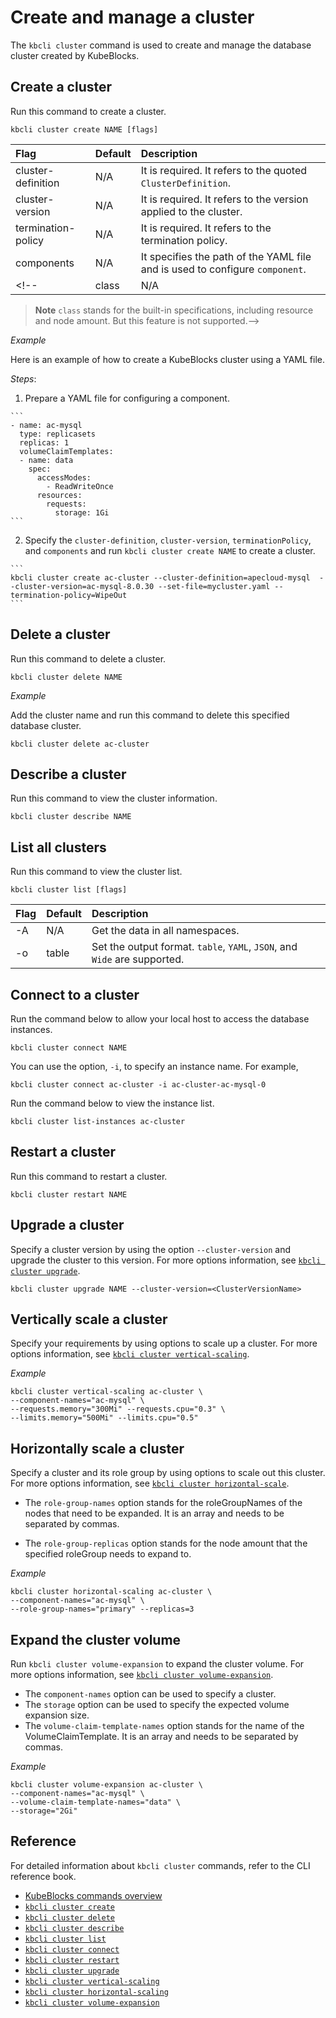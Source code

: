 # Create and manage a cluster

The `kbcli cluster` command is used to create and manage the database cluster created by KubeBlocks.

## Create a cluster

Run this command to create a cluster.

```
kbcli cluster create NAME [flags]
```

| **Flag**             |  **Default**  |  **Description**                                                             |
| :--                  | :--           |  :--                                                                         |
| cluster-definition   | N/A           | It is required. It refers to the quoted `ClusterDefinition`.                 |
| cluster-version      | N/A           | It is required. It refers to the version applied to the cluster.             |
| termination-policy   | N/A           | It is required. It refers to the termination policy.                         |
| components           | N/A           | It specifies the path of the YAML file and is used to configure `component`. |
<!--| class            | N/A           | The smallest class is set as the default.                                    |

> **Note**
> `class` stands for the built-in specifications, including resource and node amount. But this feature is not supported.-->

_Example_

Here is an example of how to create a KubeBlocks cluster using a YAML file.

  _Steps_:

  1. Prepare a YAML file for configuring a component. 

    ```
    - name: ac-mysql
      type: replicasets
      replicas: 1
      volumeClaimTemplates:
      - name: data
        spec:
          accessModes:
            - ReadWriteOnce
          resources:
            requests:
              storage: 1Gi
    ```

  2. Specify the `cluster-definition`, `cluster-version`, `terminationPolicy`, and `components` and run `kbcli cluster create NAME` to create a cluster.
   
    ```
    kbcli cluster create ac-cluster --cluster-definition=apecloud-mysql  --cluster-version=ac-mysql-8.0.30 --set-file=mycluster.yaml --termination-policy=WipeOut
    ```

## Delete a cluster

Run this command to delete a cluster.

```
kbcli cluster delete NAME
```

_Example_

Add the cluster name and run this command to delete this specified database cluster.

```
kbcli cluster delete ac-cluster
```

## Describe a cluster

Run this command to view the cluster information.

```
kbcli cluster describe NAME
```

## List all clusters

Run this command to view the cluster list.

```
kbcli cluster list [flags]
```

| **Flag**     |  **Default**  |  **Description**                               |
| :--          | :--           |  :--                                           |
| -A           | N/A           | Get the data in all namespaces.                |
| -o           | table         | Set the output format. `table`, `YAML`, `JSON`, and `Wide` are supported. |

## Connect to a cluster

Run the command below to allow your local host to access the database instances.

```
kbcli cluster connect NAME
```

You can use the option, `-i`, to specify an instance name. For example, 

```
kbcli cluster connect ac-cluster -i ac-cluster-ac-mysql-0
```

Run the command below to view the instance list.

```
kbcli cluster list-instances ac-cluster
```

## Restart a cluster

Run this command to restart a cluster.

```
kbcli cluster restart NAME 
```

## Upgrade a cluster

Specify a cluster version by using the option `--cluster-version` and upgrade the cluster to this version. For more options information, see [`kbcli cluster upgrade`](../cli/kbcli_cluster_upgrade.md).

```
kbcli cluster upgrade NAME --cluster-version=<ClusterVersionName>
```

## Vertically scale a cluster

Specify your requirements by using options to scale up a cluster. For more options information, see [`kbcli cluster vertical-scaling`](../cli/kbcli_cluster_vertical-scaling.md).

_Example_

```
kbcli cluster vertical-scaling ac-cluster \
--component-names="ac-mysql" \
--requests.memory="300Mi" --requests.cpu="0.3" \
--limits.memory="500Mi" --limits.cpu="0.5"
```

## Horizontally scale a cluster

Specify a cluster and its role group by using options to scale out this cluster. For more options information, see [`kbcli cluster horizontal-scale`](../cli/kbcli_cluster_horizontal-scaling.md).

- The `role-group-names` option stands for the roleGroupNames of the nodes that need to be expanded. It is an array and needs to be separated by commas.

- The `role-group-replicas` option stands for the node amount that the specified roleGroup needs to expand to.

_Example_

```
kbcli cluster horizontal-scaling ac-cluster \
--component-names="ac-mysql" \
--role-group-names="primary" --replicas=3
```

## Expand the cluster volume

Run `kbcli cluster volume-expansion` to expand the cluster volume. For more options information, see [`kbcli cluster volume-expansion`](../cli/kbcli_cluster_volume-expansion.md).

- The `component-names` option can be used to specify a cluster.
- The `storage` option can be used to specify the expected volume expansion size. 
- The `volume-claim-template-names` option stands for the name of the VolumeClaimTemplate. It is an array and needs to be separated by commas. 

_Example_

```
kbcli cluster volume-expansion ac-cluster \
--component-names="ac-mysql" \
--volume-claim-template-names="data" \
--storage="2Gi"
```

## Reference

For detailed information about `kbcli cluster` commands, refer to the CLI reference book.

- [KubeBlocks commands overview](../cli/kubeblocks_commands_overview.md)
- [`kbcli cluster create`](../cli/kbcli_cluster_create.md)
- [`kbcli cluster delete`](../cli/kbcli_cluster_delete.md)
- [`kbcli cluster describe`](../cli/kbcli_cluster_describe.md)
- [`kbcli cluster list`](../cli/kbcli_cluster_list.md)
- [`kbcli cluster connect`](../cli/kbcli_cluster_connect.md)
- [`kbcli cluster restart`](../cli/kbcli_cluster_connect.md)
- [`kbcli cluster upgrade`](../cli/kbcli_cluster_upgrade.md)
- [`kbcli cluster vertical-scaling`](../cli/kbcli_cluster_vertical-scaling.md)
- [`kbcli cluster horizontal-scaling`](../cli/kbcli_cluster_horizontal-scaling.md)
- [`kbcli cluster volume-expansion`](../cli/kbcli_cluster_volume-expansion.md)

